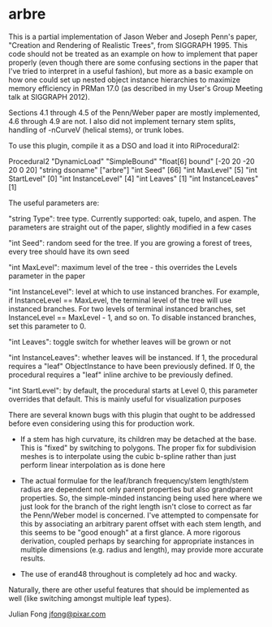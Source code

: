 # arbre
This is a partial implementation of Jason Weber and Joseph Penn's paper,
"Creation and Rendering of Realistic Trees", from SIGGRAPH 1995. This code
should not be treated as an example on how to implement that paper properly
(even though there are some confusing sections in the paper that I've tried to
interpret in a useful fashion), but more as a basic example on how one could
set up nested object instance hierarchies to maximize memory efficiency in
PRMan 17.0 (as described in my User's Group Meeting talk at SIGGRAPH 2012).

Sections 4.1 through 4.5 of the Penn/Weber paper are mostly implemented, 4.6
through 4.9 are not. I also did not implement ternary stem splits, handling of
-nCurveV (helical stems), or trunk lobes.

To use this plugin, compile it as a DSO and load it into
RiProcedural2:

Procedural2 "DynamicLoad" "SimpleBound" "float[6] bound" [-20 20
    -20 20 0 20] "string dsoname" ["arbre"] "int Seed" [66] "int
    MaxLevel" [5] "int StartLevel" [0] "int InstanceLevel" [4] "int
    Leaves" [1] "int InstanceLeaves" [1]

The useful parameters are:

"string Type": tree type. Currently supported: oak, tupelo, and aspen.
   The parameters are straight out of the paper, slightly modified
   in a few cases

"int Seed": random seed for the tree. If you are growing a forest
   of trees, every tree should have its own seed

"int MaxLevel": maximum level of the tree - this overrides the Levels
   parameter in the paper

"int InstanceLevel": level at which to use instanced branches. For
   example, if InstanceLevel == MaxLevel, the terminal level of the
   tree will use instanced branches. For two levels of terminal instanced
   branches, set InstanceLevel == MaxLevel - 1, and so on. To disable
   instanced branches, set this parameter to 0.

"int Leaves": toggle switch for whether leaves will be grown or not

"int InstanceLeaves": whether leaves will be instanced. If 1,
   the procedural requires a "leaf" ObjectInstance to have
   been previously defined. If 0, the procedural requires a "leaf"
   inline archive to be previously defined.

"int StartLevel": by default, the procedural starts at Level 0, this
   parameter overrides that default. This is mainly useful for
   visualization purposes


There are several known bugs with this plugin that ought to be addressed
before even considering using this for production work.

- If a stem has high curvature, its children may be detached at the base. This
is "fixed" by switching to polygons. The proper fix for subdivision meshes is
to interpolate using the cubic b-spline rather than just perform linear
interpolation as is done here

- The actual formulae for the leaf/branch frequency/stem length/stem radius
are dependent not only parent properties but also grandparent properties. So,
the simple-minded instancing being used here where we just look for the branch
of the right length isn't close to correct as far the Penn/Weber model is
concerned. I've attempted to compensate for this by associating an arbitrary
parent offset with each stem length, and this seems to be "good enough" at a
first glance. A more rigorous derivation, coupled perhaps by searching for
appropriate instances in multiple dimensions (e.g. radius and length), may
provide more accurate results.

- The use of erand48 throughout is completely ad hoc and wacky.

Naturally, there are other useful features that should be implemented as well
(like switching amongst multiple leaf types).


Julian Fong <jfong@pixar.com>
